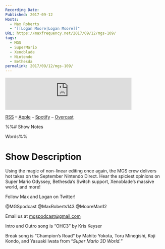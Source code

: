 ```yaml
---
Recording Date: 
Published: 2017-09-12
Hosts:
  - Max Roberts
  - "[[Logan Moore|Logan Moore]]"
URL: https://maxfrequency.net/2017/09/12/mgs-109/
tags:
  - MGS
  - SuperMario
  - Xenoblade
  - Nintendo
  - Bethesda
permalink: 2017/09/12/mgs-109/
---
```

<iframe src="https://podcasters.spotify.com/pod/show/millennialgamingspeak/embed/episodes/Episode-109-Super-Mario-Odyssey-Cant-Possibly-Be-Bad-e1adhsk/a-a6ts45o" height="102px" width="400px" frameborder="0" scrolling="no"></iframe>

[RSS](https://anchor.fm/s/74aa3858/podcast/rss) – [Apple](https://podcasts.apple.com/us/podcast/episode-3-gdc-wrap-up/id1000915981?i=1000542222515) – [Spotify](https://open.spotify.com/episode/7wePXT4Bt22LWifVLx3n8y) – [Overcast](https://overcast.fm/+EtIgeWxEU)

%%# Show Notes

Words%%

# Show Description

Using the magic of non-linear editing once again, the MGS crew delivers hot takes on the September Nintendo Direct. Hear the spiciest opinions on Super Mario Odyssey, Bethesda’s Switch support, Xenoblade‘s massive world, and more!

Follow Max and Logan on Twitter!

@MGSpodcast
@MaxRoberts143
@MooreMan12

Email us at mgspodcast@gmail.com

Intro and Outro song is “OHC3” by Kris Keyser

Break song is “Champion’s Road“ by Mahito Yokota, Toru Minegishi, Koji Kondo, and Yasuaki Iwata from “*Super Mario 3D World.*”